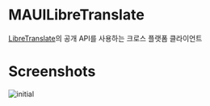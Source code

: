 # MAUILibreTranslate
[LibreTranslate](https://github.com/LibreTranslate/LibreTranslate)의 공개 API를 사용하는 크로스 플랫폼 클라이언트


# Screenshots
![initial](https://user-images.githubusercontent.com/LiberRuth/MAUILibreTranslate/master/Screenshots/Img1.PNG/.PNG)
